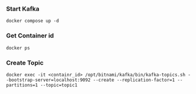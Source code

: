 ### Start Kafka
```
docker compose up -d
```

### Get Container id
```
docker ps
```

### Create Topic
```
docker exec -it <containr_id> /opt/bitnami/kafka/bin/kafka-topics.sh --bootstrap-server=localhost:9092 --create --replication-factor=1 --partitions=1 --topic=topic1
```
